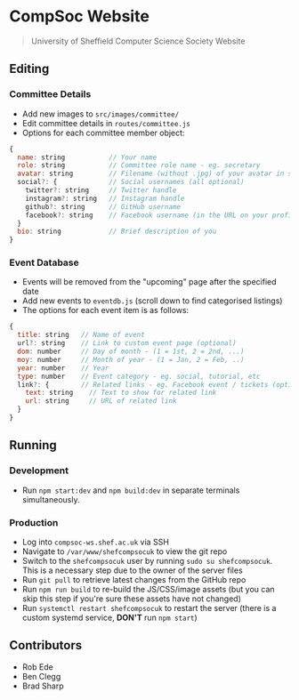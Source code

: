 # CompSoc Website

> University of Sheffield Computer Science Society Website

## Editing

### Committee Details

- Add new images to `src/images/committee/`
- Edit committee details in `routes/committee.js`
- Options for each committee member object:

```js
{
  name: string           // Your name
  role: string           // Committee role name - eg. secretary
  avatar: string         // Filename (without .jpg) of your avatar in src/images/committee. Set to `tbd` if no picture exists
  social?: {             // Social usernames (all optional)
    twitter?: string     // Twitter handle
    instagram?: string   // Instagram handle
    github?: string      // GitHub username
    facebook?: string    // Facebook username (in the URL on your profile page)
  }
  bio: string            // Brief description of you
}
```

### Event Database

- Events will be removed from the "upcoming" page after the specified date
- Add new events to `eventdb.js` (scroll down to find categorised listings)
- The options for each event item is as follows:

```js
{
  title: string   // Name of event
  url?: string    // Link to custom event page (optional)
  dom: number     // Day of month - (1 = 1st, 2 = 2nd, ...)
  moy: number     // Month of year - (1 = Jan, 2 = Feb, ..)
  year: number    // Year
  type: number    // Event category - eg. social, tutorial, etc
  link?: {        // Related links - eg. Facebook event / tickets (optional)
    text: string    // Text to show for related link
    url: string     // URL of related link
  }
}
```

## Running

### Development
- Run `npm start:dev` and `npm build:dev` in separate terminals simultaneously.

### Production
- Log into `compsoc-ws.shef.ac.uk` via SSH
- Navigate to `/var/www/shefcompsocuk` to view the git repo
- Switch to the `shefcompsocuk` user by running `sudo su shefcompsocuk`. This is a necessary step due to the owner of the server files
- Run `git pull` to retrieve latest changes from the GitHub repo
- Run `npm run build` to re-build the JS/CSS/image assets (but you can skip this step if you're sure these assets have not changed)
- Run `systemctl restart shefcompsocuk` to restart the server (there is a custom systemd service, **DON'T** run `npm start`)


## Contributors
- Rob Ede
- Ben Clegg
- Brad Sharp
